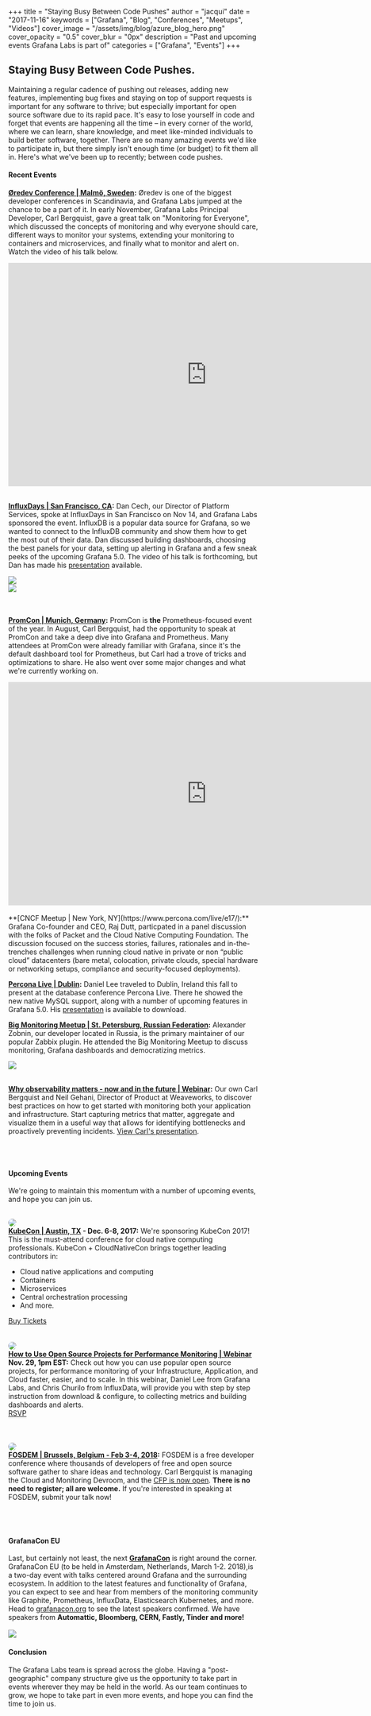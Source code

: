 +++
title = "Staying Busy Between Code Pushes"
author = "jacqui"
date = "2017-11-16"
keywords = ["Grafana", "Blog", "Conferences", "Meetups", "Videos"]
cover_image = "/assets/img/blog/azure_blog_hero.png"
cover_opacity = "0.5"
cover_blur = "0px"
description = "Past and upcoming events Grafana Labs is part of"
categories = ["Grafana", "Events"]
+++

## Staying Busy Between Code Pushes.

Maintaining a regular cadence of pushing out releases, adding new features, implementing bug fixes and staying on top of support requests is important for any software to thrive; but especially important for open source software due to its rapid pace. It's easy to lose yourself in code and forget that events are happening all the time – in every corner of the world, where we can learn, share knowledge, and meet like-minded individuals to build better software, together. There are so many amazing events we'd like to participate in, but there simply isn't enough time (or budget) to fit them all in. Here's what we've been up to recently; between code pushes.

#### Recent Events
**[Øredev Conference | Malmö, Sweden](https://vimeo.com/241968477):**  Øredev is one of the biggest developer conferences in Scandinavia, and Grafana Labs jumped at the chance to be a part of it. In early November, Grafana Labs Principal Developer, Carl Bergquist, gave a great talk on "Monitoring for Everyone", which discussed the concepts of monitoring and why everyone should care, different ways to monitor your systems, extending your monitoring to containers and microservices, and finally what to monitor and alert on. Watch the video of his talk below.
<iframe src="https://player.vimeo.com/video/241968477?color=ffffff" width="800" height="450" frameborder="0" webkitallowfullscreen mozallowfullscreen allowfullscreen></iframe>
<br />
<br />

**[InfluxDays | San Francisco, CA](http://indluxdays.com):** Dan Cech, our Director of Platform Services, spoke at InfluxDays in San Francisco on Nov 14, and Grafana Labs sponsored the event. InfluxDB is a popular data source for Grafana, so we wanted to connect to the InfluxDB community and show them how to get the most out of their data. Dan discussed building dashboards, choosing the best panels for your data, setting up alerting in Grafana and a few sneak peeks of the upcoming Grafana 5.0. The video of his talk is forthcoming, but Dan has made his [presentation](https://docs.google.com/presentation/d/1EjMdTXEz9LLymizJOI0xmHLPzZpwqqnX05zEzWGxrOo/edit?usp=sharing) available.
<div class="row row--no-gutters">
		<div class="col col--sm-6">
			<img src="/assets/img/blog/dcech_influxdays1.jpg" />
		</div>
		<div class="col col--sm-6">
			<img src="/assets/img/blog/crowd_influxdays1.jpg" />
		</div>
</div>
<br />
<br />

**[PromCon | Munich, Germany](http://promcon.io):** PromCon is **the** Prometheus-focused event of the year. In August, Carl Bergquist, had the opportunity to speak at PromCon and take a deep dive into Grafana and Prometheus. Many attendees at PromCon were already familiar with Grafana, since it's the default dashboard tool for Prometheus, but Carl had a trove of tricks and optimizations to share. He also went over some major changes and what we're currently working on.

<iframe width="800" height="450" src="https://www.youtube.com/embed/PDpP1uX_orE" frameborder="0" gesture="media" allowfullscreen></iframe>
<br />
<br />
**[CNCF Meetup | New York, NY](https://www.percona.com/live/e17/):** Grafana Co-founder and CEO, Raj Dutt, particpated in a panel discussion with the folks of Packet and the Cloud Native Computing Foundation. The discussion focused on the success stories, failures, rationales and in-the-trenches challenges when running cloud native in private or non “public cloud” datacenters (bare metal, colocation, private clouds, special hardware or networking setups, compliance and security-focused deployments). 
<br />

**[Percona Live | Dublin](https://www.percona.com/live/e17/):** Daniel Lee traveled to Dublin, Ireland this fall to present at the database conference Percona Live. There he showed the new native MySQL support, along with a number of upcoming features in Grafana 5.0. His [presentation](https://docs.google.com/presentation/d/1M8phmvC402p67MUr9uiTsMOTDMPmn9UiCVr4F4Z1_kE/edit?usp=sharing) is available to download.
<br />

**[Big Monitoring Meetup | St. Petersburg, Russian Federation](https://www.eventbrite.com/e/big-monitoring-meetup-tickets-35685900489#):** Alexander Zobnin, our developer located in Russia, is the primary maintainer of our popular Zabbix plugin. He attended the Big Monitoring Meetup to discuss monitoring, Grafana dashboards and democratizing metrics.
<div class="row row--no-gutters">
		<div class="col col--sm-6">
			<img src="/assets/img/blog/alex_zabbix.jpg" />
		</div>
</div>
<br />

**[Why observability matters - now and in the future | Webinar](https://docs.google.com/presentation/d/1_PNMPHH5H6qHLaD-8UDn6fB41R6IJtdFBtB9Vj1voZo/edit?usp=sharing):** Our own Carl Bergquist and Neil Gehani, Director of Product at Weaveworks, to discover best practices on how to get started with monitoring both your application and infrastructure. Start capturing metrics that matter, aggregate and visualize them in a useful way that allows for identifying bottlenecks and proactively preventing incidents. [View Carl's presentation](https://docs.google.com/presentation/d/1_PNMPHH5H6qHLaD-8UDn6fB41R6IJtdFBtB9Vj1voZo/edit?usp=sharing).

<br />
<br />

#### Upcoming Events
We're going to maintain this momentum with a number of upcoming events, and hope you can join us.
<br />
<br />

<div class="row row--no-gutters">
		<div class="col col--md-3">
			<img style="border-radius: 50%;" class="large" src="/assets/img/blog/kubecon.png" />
		</div>
		<div class="col col--md-8 col--sm-offset-1">
			<strong><a href="https://www.linuxfoundation.org/kubecon-cloudnativecon-north-america-l-1/" target="_blank">KubeCon | Austin, TX</a> - Dec. 6-8, 2017:</strong> We're sponsoring KubeCon 2017! This is the must-attend conference for cloud native computing professionals. KubeCon + CloudNativeCon brings together leading contributors in:
			<ul>
				<li>Cloud native applications and computing</li>
				<li>Containers</li>
				<li>Microservices</li>
				<li>Central orchestration processing</li>
				<li>And more.</li>
			</ul>
			<a href="https://www.linuxfoundation.org/kubecon-cloudnativecon-north-america-l-1/" target="_blank" class="btn btn--outline">Buy Tickets</a>
		</div>
</div>
<br />
<br />

<div class="row row--no-gutters">
		<div class="col col--md-3">
			<img style="border-radius: 50%;" class="large" src="/assets/img/blog/timeshift/webinar.png" />
		</div>
		<div class="col col--md-8 col--sm-offset-1">
			<strong><a href="https://register.gotowebinar.com/register/7591609206882592514?source=grafana" target="_blank">How to Use Open Source Projects for Performance Monitoring | Webinar</a><br />Nov. 29, 1pm EST:</strong> Check out how you can use popular open source projects, for performance monitoring of your Infrastructure, Application, and Cloud faster, easier, and to scale. In this webinar, Daniel Lee from Grafana Labs, and Chris Churilo from InfluxData, will provide you with step by step instruction from download &amp; configure, to collecting  metrics and building dashboards and alerts.
			<br />
			<a href="https://register.gotowebinar.com/register/7591609206882592514?source=grafana" target="_blank" class="btn btn--outline">RSVP</a>
		</div>
</div>
<br />
<br />
<br />
<div class="row row--no-gutters">
		<div class="col col--md-3">
			<img style="border-radius: 50%;" class="large" src="/assets/img/blog/fosdem_18.png" />
		</div>
		<div class="col col--md-8 col--sm-offset-1">
			<strong><a href="https://fosdem.org/2018/schedule/track/monitoring_and_cloud/" target="_blank">FOSDEM | Brussels, Belgium - Feb 3-4, 2018</a>:</strong> FOSDEM is a free developer conference where thousands of developers of free and open source software gather to share ideas and technology. Carl Bergquist is managing the Cloud and Monitoring Devroom, and the <a href="https://docs.google.com/document/d/1X2ntRpmY58r4iwAxfjk0yhxfVYcK9Xu56qhwR4uD6Og" target="_blank">CFP is now open</a>. <strong>There is no need to register; all are welcome.</strong> If you're interested in speaking at FOSDEM, submit your talk now!
		</div>
</div>
<br />
<br />
<br />

#### GrafanaCon EU
Last, but certainly not least, the next <strong><a href="http://grafanacon.org" target="_blank">GrafanaCon</a></strong> is right around the corner. GrafanaCon EU (to be held in Amsterdam, Netherlands, March 1-2. 2018),is a two-day event with talks centered around Grafana and the surrounding ecosystem. In addition to the latest features and functionality of Grafana, you can expect to see and hear from members of the monitoring community like Graphite, Prometheus, InfluxData, Elasticsearch Kubernetes, and more. Head to <a href="http://grafanacon.org" target="_blank">grafanacon.org</a> to see the latest speakers confirmed. We have speakers from <strong>Automattic, Bloomberg, CERN, Fastly, Tinder and more!</strong>
<br />
<br />
<a href="http://grafanacon.org" target="_blank"><img class="large" src="/assets/img/blog/grafanacon_gen_tickets.png" /></a>


#### Conclusion
The Grafana Labs team is spread across the globe. Having a "post-geographic" company structure give us the opportunity to take part in events wherever they may be held in the world. As our team continues to grow, we hope to take part in even more events, and hope you can find the time to join us.















